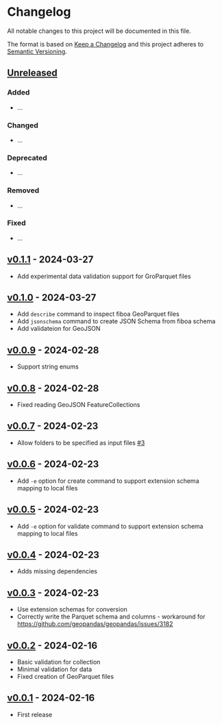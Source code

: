 # Changelog

All notable changes to this project will be documented in this file.

The format is based on [Keep a Changelog](http://keepachangelog.com/en/1.0.0/)
and this project adheres to [Semantic Versioning](http://semver.org/spec/v2.0.0.html).

## [Unreleased]

### Added

- ...

### Changed

- ...

### Deprecated

- ...

### Removed

- ...

### Fixed

- ...

## [v0.1.1] - 2024-03-27

- Add experimental data validation support for GroParquet files

## [v0.1.0] - 2024-03-27

- Add `describe` command to inspect fiboa GeoParquet files
- Add `jsonschema` command to create JSON Schema from fiboa schema
- Add validateion for GeoJSON

## [v0.0.9] - 2024-02-28

- Support string enums

## [v0.0.8] - 2024-02-28

- Fixed reading GeoJSON FeatureCollections

## [v0.0.7] - 2024-02-23

- Allow folders to be specified as input files [#3](https://github.com/fiboa/cli/issues/3)

## [v0.0.6] - 2024-02-23

- Add `-e` option for create command to support extension schema mapping to local files

## [v0.0.5] - 2024-02-23

- Add `-e` option for validate command to support extension schema mapping to local files

## [v0.0.4] - 2024-02-23

- Adds missing dependencies

## [v0.0.3] - 2024-02-23

- Use extension schemas for conversion
- Correctly write the Parquet schema and columns - workaround for <https://github.com/geopandas/geopandas/issues/3182>

## [v0.0.2] - 2024-02-16

- Basic validation for collection
- Minimal validation for data
- Fixed creation of GeoParquet files

## [v0.0.1] - 2024-02-16

- First release

[Unreleased]: <https://github.com/radiantearth/stac-spec/compare/v0.1.1...main>
[v0.1.1]: <https://github.com/radiantearth/stac-spec/compare/v0.1.0...v0.1.1>
[v0.1.0]: <https://github.com/radiantearth/stac-spec/compare/v0.0.9...v0.1.0>
[v0.0.9]: <https://github.com/radiantearth/stac-spec/compare/v0.0.8...v0.0.9>
[v0.0.8]: <https://github.com/radiantearth/stac-spec/compare/v0.0.7...v0.0.8>
[v0.0.7]: <https://github.com/radiantearth/stac-spec/compare/v0.0.6...v0.0.7>
[v0.0.6]: <https://github.com/radiantearth/stac-spec/compare/v0.0.5...v0.0.6>
[v0.0.5]: <https://github.com/radiantearth/stac-spec/compare/v0.0.4...v0.0.5>
[v0.0.4]: <https://github.com/radiantearth/stac-spec/compare/v0.0.3...v0.0.4>
[v0.0.3]: <https://github.com/radiantearth/stac-spec/compare/v0.0.2...v0.0.3>
[v0.0.2]: <https://github.com/radiantearth/stac-spec/compare/v0.0.1...v0.0.2>
[v0.0.1]: <https://github.com/radiantearth/stac-spec/tree/v0.0.1>
